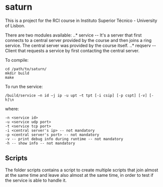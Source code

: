 # saturn

This is a project for the RCI course in Instituto Superior Técnico - University of Lisbon.

There are two modules available:
..* service -- It's a server that first connects to a central server provided by the course and then joins a ring service.
The central server was provided by the course itself.
..* reqserv -- Client that requests a service by first contacting the central server.

To compile:
```
cd /path/to/saturn/
mkdir build
make
```

To run the service:
```    
/build/service –n id –j ip -u upt –t tpt [-i csip] [-p cspt] [-v] [-h]\n
```
where:
```
-n <service id>
-u <service udp port>
-t <service tcp port>
-i <central server's ip> -- not mandatory
-p <central server's port> -- not mandatory
-v -- print debug info during runtime -- not mandatory
-h -- show info -- not mandatory
```

## Scripts

The folder scripts contains a script to create multiple scripts that join almost at the same time and leave also almost at the same time, in order to test if the service is able to handle it.
